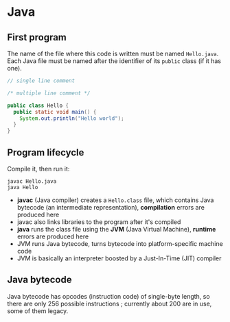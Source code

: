 # Java

## First program

The name of the file where this code is written must be named `Hello.java`. Each Java file must be named after the identifier of its `public` class (if it has one).

```java
// single line comment

/* multiple line comment */

public class Hello {
  public static void main() {
    System.out.println("Hello world");
  }
}
```

## Program lifecycle

Compile it, then run it:

```
javac Hello.java
java Hello
```

- **javac** (Java compiler) creates a `Hello.class` file, which contains Java bytecode (an intermediate representation), **compilation** errors are produced here
- javac also links libraries to the program after it's compiled
- **java** runs the class file using the **JVM** (Java Virtual Machine), **runtime** errors are produced here
- JVM runs Java bytecode, turns bytecode into platform-specific machine code
- JVM is basically an interpreter boosted by a  Just-In-Time (JIT) compiler

## Java bytecode

Java bytecode has opcodes (instruction code) of single-byte length, so there are only 256 possible instructions ; currently about 200 are in use, some of them legacy.

